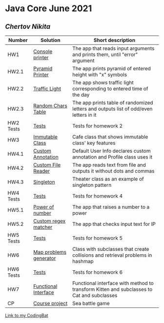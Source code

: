 # Java Core June 2021

## *Chertov Nikita*

| Number | Solution  | Short description
| --- | --- | --- |
| HW1 | [Console printer](https://github.com/NikolaevArtem/Java_Core_June_2021/tree/feature/ChertovNikita/src/main/java/homework_1) | The app that reads input arguments and prints them, until "error" argument |
| HW2.1 | [Pyramid Printer](https://github.com/NikolaevArtem/Java_Core_June_2021/tree/feature/ChertovNikita/src/main/java/homework_2/pyramid_printer) | The app prints pyramid of entered height with "x" symbols|
| HW2.2 | [Traffic Light](https://github.com/NikolaevArtem/Java_Core_June_2021/tree/feature/ChertovNikita/src/main/java/homework_2/traffic_light) | The app shows traffic light corresponding to entered time of the day|
| HW2.3 | [Random Chars Table](https://github.com/NikolaevArtem/Java_Core_June_2021/tree/feature/ChertovNikita/src/main/java/homework_2/random_chars_table) | The app prints table of randomized letters and outputs list of odd/even letters in it|
| HW2 Tests | [Tests](https://github.com/NikolaevArtem/Java_Core_June_2021/tree/feature/ChertovNikita/src/test/java/homework_2_test/) | Tests for homework 2|
| HW3 | [Immutable Class](https://github.com/NikolaevArtem/Java_Core_June_2021/tree/feature/ChertovNikita/src/main/java/homework_3) | Cafe class that shows immutable class' key features |
| HW4.1 | [Custom Annotation](https://github.com/NikolaevArtem/Java_Core_June_2021/tree/feature/ChertovNikita/src/main/java/homework_4/custom_annotation) | Default User Info declares custom annotation and Profile class uses it|
| HW4.2 | [Custom File Reader](https://github.com/NikolaevArtem/Java_Core_June_2021/tree/feature/ChertovNikita/src/main/java/homework_4/custom_file_reader) | The app reads text from file and outputs it without dots and commas|
| HW4.3 | [Singleton](https://github.com/NikolaevArtem/Java_Core_June_2021/tree/feature/ChertovNikita/src/main/java/homework_4/singleton) | Theater class as an example of singleton pattern|
| HW4 Tests | [Tests](https://github.com/NikolaevArtem/Java_Core_June_2021/tree/feature/ChertovNikita/src/test/java/homework_4_test/) | Tests for homework 4|
| HW5.1 | [Power of number](https://github.com/NikolaevArtem/Java_Core_June_2021/tree/feature/ChertovNikita/src/main/java/homework_5/power_of_number) | The app that raises a number to a power |
| HW5.2 | [Custom regex matcher](https://github.com/NikolaevArtem/Java_Core_June_2021/tree/feature/ChertovNikita/src/main/java/homework_5/custom_regex_matcher) | The app that checks input text for IP |
| HW5 Tests | [Tests](https://github.com/NikolaevArtem/Java_Core_June_2021/tree/feature/ChertovNikita/src/test/java/homework_5_test/) | Tests for homework 5|
| HW6 | [Map problems generator](https://github.com/NikolaevArtem/Java_Core_June_2021/tree/feature/ChertovNikita/src/main/java/homework_6/) | Class with subclasses that create collisions and retrieval problems in hashmap |
| HW6 Tests | [Tests](https://github.com/NikolaevArtem/Java_Core_June_2021/tree/feature/ChertovNikita/src/test/java/homework_6_test/) | Tests for homework 6|
| HW7 | [Functional Interface](https://github.com/NikolaevArtem/Java_Core_June_2021/tree/feature/ChertovNikita/src/main/java/homework_7/) | Functional interface with method to transform Kitten and subclasses to Cat and subclasses |
| CP | [Course project](https://github.com/NikolaevArtem/Java_Core_June_2021/tree/feature/ChertovNikita/src/main/java/course_project/) | Sea battle game |

[Link to my CodingBat](https://codingbat.com/done?user=sotheres@gmail.com&tag=6008519258)